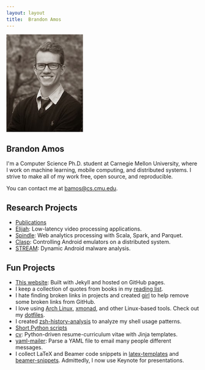```yaml
---
layout: layout
title:  Brandon Amos
---
```


<section class="content">
<div class="pull-right">
<a href="/images/me-large.jpg">
  <img src="/images/me.jpg" class="rounded-img"/>
</a>
</div>

# Brandon Amos

I'm a Computer Science Ph.D. student
at Carnegie Mellon University, where
I work on machine learning,
mobile computing, and distributed systems.
I strive to make all of my work free,
open source, and reproducible.

You can contact me at [bamos@cs.cmu.edu](mailto:bamos@cs.cmu.edu).

## Research Projects
+ [Publications](https://scholar.google.com/citations?user=CZwrwHAAAAAJ)
+ [Elijah](http://elijah.cs.cmu.edu/):
Low-latency video processing applications.
+ [Spindle](https://github.com/adobe-research/spindle):
Web analytics processing with Scala, Spark, and Parquet.
+ [Clasp](https://github.com/hamiltont/clasp):
Controlling Android emulators on a distributed system.
+ [STREAM](https://github.com/VT-Magnum-Research/antimalware):
Dynamic Android malware analysis.

## Fun Projects
+ [This website](https://github.com/bamos/bamos.github.io):
  Built with Jekyll and hosted on GitHub pages.
+ I keep a collection of quotes from books in my
  [reading list](http://bamos.github.io/reading-list/).
+ I hate finding broken links in projects and
  created [girl](https://github.com/bamos/girl)
  to help remove some broken links from GitHub.
+ I love using [Arch Linux](https://www.archlinux.org/),
  [xmonad](http://xmonad.org/), and other Linux-based tools.
  Check out my [dotfiles](https://github.com/bamos/dotfiles).
+ I created
  [zsh-history-analysis](https://github.com/bamos/zsh-history-analysis)
  to analyze my shell usage patterns.
+ [Short Python scripts](https://github.com/bamos/python-scripts)
+ [cv](https://github.com/bamos/cv):
  Python-driven resume-curriculum vitae with Jinja templates.
+ [yaml-mailer](https://github.com/bamos/yaml-mailer):
  Parse a YAML file to email many people different messages.
+ I collect LaTeX and Beamer code snippets in
  [latex-templates](https://github.com/bamos/latex-templates)
  and [beamer-snippets](https://github.com/bamos/beamer-snippets).
  Admittedly, I now use Keynote for presentations.

</section>
